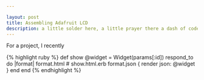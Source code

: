 ```yaml
---

layout: post
title: Assembling Adafruit LCD
description: a little solder here, a little prayer there a dash of code...aaand I broke it!
---
```


For a project, I recently 

{% highlight ruby %}
def show
  @widget = Widget(params[:id])
  respond_to do |format|
    format.html # show.html.erb
    format.json { render json: @widget }
  end
end
{% endhighlight %}